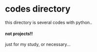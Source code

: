 codes directory
=========================
  
this directory is several codes with python..
#### not projects!!  
  

just for my study, or necessary...